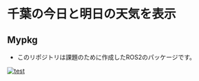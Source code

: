 # 千葉の今日と明日の天気を表示
## Mypkg
- このリポジトリは課題のために作成したROS2のパッケージです。

[![test](https://github.com/Hyuman05/Mypkg/actions/workflows/test.yml/badge.svg)](https://github.com/Hyuman05/Mypkg/actions/workflows/test.yml)
